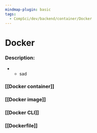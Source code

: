 ```yaml
---
mindmap-plugin: basic
tags:
  - CompSci/dev/backend/container/Docker
---
```

# Docker
### Description:
- 
	- sad
### [[Docker container]]
### [[Docker image]]
### [[Docker CLI]]
### [[Dockerfile]]